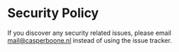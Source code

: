 # Security Policy

If you discover any security related issues, please email mail@casperboone.nl instead of using the issue tracker.
